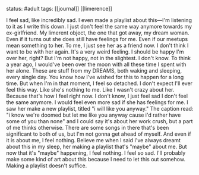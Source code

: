 status: #adult 
tags: [[journal]] [[limerence]]

I feel sad, like incredibly sad. I even made a playlist about this—I'm listening to it as I write this down. I just don't feel the same way anymore towards my ex-girlfriend. My limerent object, the one that got away, my dream woman. Even if it turns out she does still have feelings for me. Even if our meetups mean something to her. To me, I just see her as a friend now. I don't think I want to be with her again. It's a very weird feeling. I should be happy I'm over her, right? But I'm not happy, not in the slightest. I don't know. To think a year ago, I would've been over the moon with all these time I spent with her alone. These are stuff from my DREAMS, both waking and sleeping, every single day. You know how I've wished for this to happen for a long time. But when I'm in that moment, I feel so detached. I don't expect I'll ever feel this way. Like she's nothing to me. Like I wasn't crazy about her. Because that's how I feel right now. I don't know, I just feel sad I don't feel the same anymore. I would feel even more sad if she has feelings for me. I saw her make a new playlist, titled "i will like you anyway." The caption read: "i know we're doomed but let me like you anyway cause i'd rather have some of you than none" and I could say it's about her work crush, but a part of me thinks otherwise. There are some songs in there that's been significant to both of us, but I'm not gonna get ahead of myself. And even if it is about me, I feel nothing. Believe me when I said I've always dreamt about this in my sleep, her making a playlist that's "maybe" about me. But now that it's "maybe" happening, I feel nothing. I feel so sad. I'll probably make some kind of art about this because I need to let this out somehow. Making a playlist doesn't suffice.